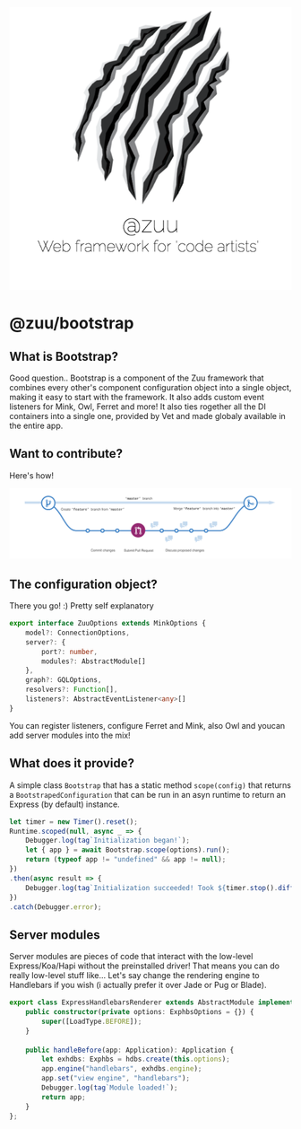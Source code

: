 <div align="center">
  <a href="http://zuu.thevexis.me/">
    <img src="https://github.com/IAmTheVex/zuu/raw/master/assets/big_title.png">
  </a>
</div>

# @zuu/bootstrap

## What is Bootstrap?
Good question.. Bootstrap is a component of the Zuu framework that combines every other's component configuration object into a single object, making it easy to start with the framework. It also adds custom event listeners for Mink, Owl, Ferret and more! It also ties rogether all the DI containers into a single one, provided by Vet and made globaly available in the entire app.

## Want to contribute?
Here's how!
<div align="center">
  <a href="https://github.com/IAmTheVex/zuu/blob/master/CONTRIBUTING.md">
    <img src="https://github.com/IAmTheVex/zuu/raw/master/assets/branching.png">
  </a>
</div>

## The configuration object?
There you go! :) Pretty self explanatory
```typescript
export interface ZuuOptions extends MinkOptions {
    model?: ConnectionOptions,
    server?: {
        port?: number,
        modules?: AbstractModule[]
    },
    graph?: GQLOptions,
    resolvers?: Function[],
    listeners?: AbstractEventListener<any>[]
}
```

You can register listeners, configure Ferret and Mink, also Owl and youcan add server modules into the mix!

## What does it provide?
A simple class `Bootstrap` that has a static method `scope(config)` that returns a `BootstrapedConfiguration` that can be run in an asyn runtime to return an Express (by default) instance.
```typescript
let timer = new Timer().reset();
Runtime.scoped(null, async _ => {
    Debugger.log(tag`Initialization began!`);
    let { app } = await Bootstrap.scope(options).run();
    return (typeof app != "undefined" && app != null);
})
.then(async result => {
    Debugger.log(tag`Initialization succeeded! Took ${timer.stop().diff()}ms!`);
})
.catch(Debugger.error);
```

## Server modules
Server modules are pieces of code that interact with the low-level Express/Koa/Hapi without the preinstalled driver! That means you can do really low-level stuff like... Let's say change the rendering engine to Handlebars if you wish (i actually prefer it over Jade or Pug or Blade).
```typescript
export class ExpressHandlebarsRenderer extends AbstractModule implements IBeforeHnadler {
    public constructor(private options: ExphbsOptions = {}) {
        super([LoadType.BEFORE]);
    }

    public handleBefore(app: Application): Application {
        let exhdbs: Exphbs = hdbs.create(this.options);
        app.engine("handlebars", exhdbs.engine);
        app.set("view engine", "handlebars");
        Debugger.log(tag`Module loaded!`);
        return app;
    }
};
```